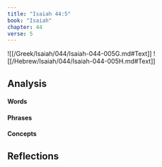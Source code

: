```yaml
---
title: "Isaiah 44:5"
book: "Isaiah"
chapter: 44
verse: 5
---
```

![[/Greek/Isaiah/044/Isaiah-044-005G.md#Text]]
![[/Hebrew/Isaiah/044/Isaiah-044-005H.md#Text]]

## Analysis

#### Words

#### Phrases

#### Concepts

## Reflections
